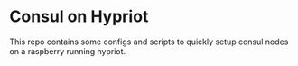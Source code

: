 # Consul on Hypriot

This repo contains some configs and scripts to quickly setup consul nodes on a raspberry running hypriot.


